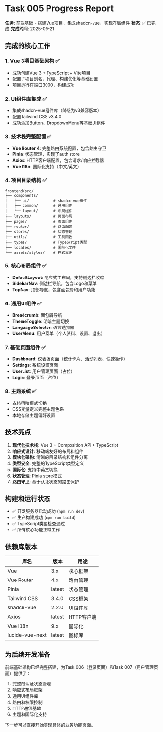 # Task 005 Progress Report

**任务**: 前端基础 - 搭建Vue项目，集成shadcn-vue，实现布局组件
**状态**: ✅ 已完成
**完成时间**: 2025-09-21

## 完成的核心工作

### 1. Vue 3项目基础架构 ✅
- 成功创建Vue 3 + TypeScript + Vite项目
- 配置了项目别名、代理、构建优化等基础设置
- 项目运行在端口3000，构建成功

### 2. UI组件库集成 ✅
- 集成shadcn-vue组件库（降级为v3兼容版本）
- 配置Tailwind CSS v3.4.0
- 成功添加Button、DropdownMenu等基础UI组件

### 3. 技术栈完整配置 ✅
- **Vue Router 4**: 完整路由系统配置，包含路由守卫
- **Pinia**: 状态管理，实现了auth store
- **Axios**: HTTP客户端配置，包含请求/响应拦截器
- **Vue I18n**: 国际化支持（中文/英文）

### 4. 项目目录结构 ✅
```
frontend/src/
├── components/
│   ├── ui/           # shadcn-vue组件
│   ├── common/       # 通用组件
│   └── layout/       # 布局组件
├── layouts/          # 页面布局
├── pages/            # 页面组件
├── router/           # 路由配置
├── stores/           # 状态管理
├── utils/            # 工具函数
├── types/            # TypeScript类型
├── locales/          # 国际化文件
└── assets/styles/    # 样式文件
```

### 5. 核心布局组件 ✅
- **DefaultLayout**: 响应式主布局，支持侧边栏收缩
- **SidebarNav**: 侧边栏导航，包含Logo和菜单
- **TopNav**: 顶部导航，包含面包屑和用户功能

### 6. 通用UI组件 ✅
- **Breadcrumb**: 面包屑导航
- **ThemeToggle**: 明暗主题切换
- **LanguageSelector**: 语言选择器
- **UserMenu**: 用户菜单（个人资料、设置、退出）

### 7. 基础页面组件 ✅
- **Dashboard**: 仪表板页面（统计卡片、活动列表、快速操作）
- **Settings**: 系统设置页面
- **UserList**: 用户管理页面（占位）
- **Login**: 登录页面（占位）

### 8. 主题系统 ✅
- 支持明暗模式切换
- CSS变量定义完整主题色系
- 本地存储主题偏好设置

## 技术亮点

1. **现代化技术栈**: Vue 3 + Composition API + TypeScript
2. **响应式设计**: 移动端友好的布局和组件
3. **模块化架构**: 清晰的目录结构和组件分离
4. **类型安全**: 完整的TypeScript类型定义
5. **国际化**: 支持中英文切换
6. **状态管理**: Pinia store模式
7. **路由守卫**: 基于认证状态的路由保护

## 构建和运行状态

- ✅ 开发服务器启动成功 (`npm run dev`)
- ✅ 生产构建成功 (`npm run build`)
- ✅ TypeScript类型检查通过
- ✅ 所有核心功能正常工作

## 依赖库版本

| 库名 | 版本 | 用途 |
|------|------|------|
| Vue | 3.x | 核心框架 |
| Vue Router | 4.x | 路由管理 |
| Pinia | latest | 状态管理 |
| Tailwind CSS | 3.4.0 | CSS框架 |
| shadcn-vue | 2.2.0 | UI组件库 |
| Axios | latest | HTTP客户端 |
| Vue I18n | 9.x | 国际化 |
| lucide-vue-next | latest | 图标库 |

## 为后续开发准备

前端基础架构已经完整搭建，为Task 006（登录页面）和Task 007（用户管理页面）提供了：

1. 完整的认证状态管理
2. 响应式布局框架
3. 通用UI组件库
4. 路由和权限控制
5. HTTP通信基础
6. 主题和国际化支持

下一步可以直接开始实现具体的业务功能页面。